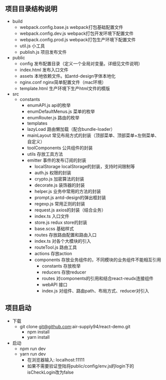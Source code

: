 ## 项目目录结构说明

- build
  - webpack.config.base.js  webpack打包基础配置文件
  - webpack.config.dev.js  webpack打包开发环境下配置文件
  - webpack.config.prod.js webpack打包生产环境下配置文件
  - util.js 小工具
  - publish.js  项目发布文件
- public
  - config  发布配置目录（定义一个全局对变量。详细见文件说明）
  - index.html  发布入口文件
  - assets  本地依赖文件。如antd-design字体本地化
  - nginx.conf  nginx简单配置文件（mac环境）
  - template.html 生产环境下生产html文件的模版
- src
  - constants
    - enumAPI.js  api的枚举
    - enumDefaultMenus.js  菜单的枚举
    - enumRouter.js  路由的枚举  			
    - templates
    - lazyLoad  路由懒加载（配合bundle-loader）
    - mainLayout  常见布局方式的封装（顶部菜单、顶部菜单+左侧菜单、自定义）
    - toolComponents 公共组件的封装
    - utils  存放工具方法
    - emitter  事件的发布订阅的封装
      - localStorage  localStorage的封装，支持时间限制等
      - auth.js  权限的封装
      - crypto.js  加密算法的封装
      - decorate.js  装饰器的封装
      - helper.js  业务中常用的方法的封装
      - prompt.js  antd-design的弹出框封装
      - regexp.js  常用正则的封装
      - request.js  axios的封装（结合业务）
      - index.ts  入口文件
      - store.js  redux store的封装
      - base.scss  基础样式
      - routes  存放路由配置和路由入口
      - index.ts  对各个大模块的引入
      - routeTool.js  路由工具
      - actions  存放action
      - components  存放业务组件的，不同模块的业务组件不能相互引用
        - constants  存放枚举
        - reducers  存放reducer
        - routes  对components的引用和结合react-reudx连接组件
        - webAPI  接口
        - index.js  对组件、路由path、布局方式、reducer对引入
						
## 项目启动
		
- 下载
  - git clone git@github.com:air-supply94/react-demo.git
	- npm install 
	- yarn install
- 启动
  - npm run dev
  - yarn run dev
    - 在浏览器输入: localhost:11111
    - 如果不需要验证登陆将public/config/env.js的login下的isCheckLogin改为false
